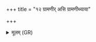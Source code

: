 +++
title = "१२ ग्रामणीर् असि ग्रामणीथ्याया"

+++
<details><summary>मूलम् (GR)</summary>

ग्रामणीर् असि ग्रामणीथ्याया  
अभिषिक्तो अभि मा सिञ्च वर्चसा ।  
तेजो ऽसि तेजो मयि धारयाधि  
रयिर् असि रयिं मयि धेहि ॥
</details>